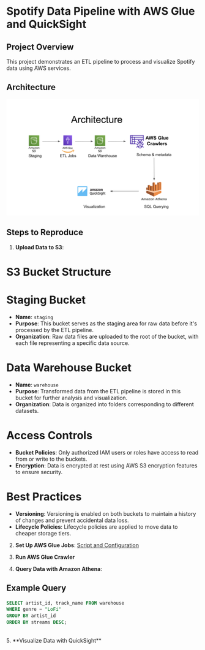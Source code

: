 # Spotify Data Pipeline with AWS Glue and QuickSight

## Project Overview
This project demonstrates an ETL pipeline to process and visualize Spotify data using AWS services.

## Architecture
![Architecture Diagram](architecture/Architecture.png)

## Steps to Reproduce

1. **Upload Data to S3**:

# S3 Bucket Structure

# Staging Bucket
- **Name**: `staging`
- **Purpose**: This bucket serves as the staging area for raw data before it's processed by the ETL pipeline.
- **Organization**: Raw data files are uploaded to the root of the bucket, with each file representing a specific data source.

# Data Warehouse Bucket
- **Name**: `warehouse`
- **Purpose**: Transformed data from the ETL pipeline is stored in this bucket for further analysis and visualization.
- **Organization**: Data is organized into folders corresponding to different datasets.

# Access Controls
- **Bucket Policies**: Only authorized IAM users or roles have access to read from or write to the buckets.
- **Encryption**: Data is encrypted at rest using AWS S3 encryption features to ensure security.

# Best Practices
- **Versioning**: Versioning is enabled on both buckets to maintain a history of changes and prevent accidental data loss.
- **Lifecycle Policies**: Lifecycle policies are applied to move data to cheaper storage tiers.

2. **Set Up AWS Glue Jobs**: [Script and Configuration](glue_jobs/)<br>

3. **Run AWS Glue Crawler**<br>

4. **Query Data with Amazon Athena**:

## Example Query
```sql
SELECT artist_id, track_name FROM warehouse
WHERE genre = "LoFi"
GROUP BY artist_id
ORDER BY streams DESC;
```
<br>
5. **Visualize Data with QuickSight**
